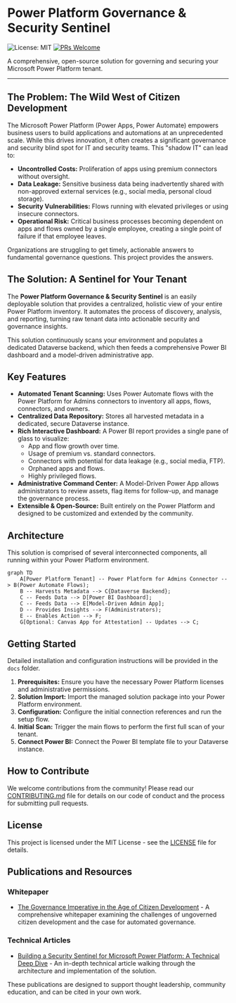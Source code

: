 # Power Platform Governance & Security Sentinel

![License: MIT](https://img.shields.io/badge/License-MIT-yellow.svg)
[![PRs Welcome](https://img.shields.io/badge/PRs-welcome-brightgreen.svg?style=flat-square)](http://makeapullrequest.com)

A comprehensive, open-source solution for governing and securing your Microsoft Power Platform tenant.

---

## The Problem: The Wild West of Citizen Development

The Microsoft Power Platform (Power Apps, Power Automate) empowers business users to build applications and automations at an unprecedented scale. While this drives innovation, it often creates a significant governance and security blind spot for IT and security teams. This "shadow IT" can lead to:

*   **Uncontrolled Costs:** Proliferation of apps using premium connectors without oversight.
*   **Data Leakage:** Sensitive business data being inadvertently shared with non-approved external services (e.g., social media, personal cloud storage).
*   **Security Vulnerabilities:** Flows running with elevated privileges or using insecure connectors.
*   **Operational Risk:** Critical business processes becoming dependent on apps and flows owned by a single employee, creating a single point of failure if that employee leaves.

Organizations are struggling to get timely, actionable answers to fundamental governance questions. This project provides the answers.

## The Solution: A Sentinel for Your Tenant

The **Power Platform Governance & Security Sentinel** is an easily deployable solution that provides a centralized, holistic view of your entire Power Platform inventory. It automates the process of discovery, analysis, and reporting, turning raw tenant data into actionable security and governance insights.

This solution continuously scans your environment and populates a dedicated Dataverse backend, which then feeds a comprehensive Power BI dashboard and a model-driven administrative app.

## Key Features

*   **Automated Tenant Scanning:** Uses Power Automate flows with the Power Platform for Admins connectors to inventory all apps, flows, connectors, and owners.
*   **Centralized Data Repository:** Stores all harvested metadata in a dedicated, secure Dataverse instance.
*   **Rich Interactive Dashboard:** A Power BI report provides a single pane of glass to visualize:
    *   App and flow growth over time.
    *   Usage of premium vs. standard connectors.
    *   Connectors with potential for data leakage (e.g., social media, FTP).
    *   Orphaned apps and flows.
    *   Highly privileged flows.
*   **Administrative Command Center:** A Model-Driven Power App allows administrators to review assets, flag items for follow-up, and manage the governance process.
*   **Extensible & Open-Source:** Built entirely on the Power Platform and designed to be customized and extended by the community.

## Architecture

This solution is comprised of several interconnected components, all running within your Power Platform environment.

```mermaid
graph TD
    A[Power Platform Tenant] -- Power Platform for Admins Connector --> B(Power Automate Flows);
    B -- Harvests Metadata --> C{Dataverse Backend};
    C -- Feeds Data --> D[Power BI Dashboard];
    C -- Feeds Data --> E[Model-Driven Admin App];
    D -- Provides Insights --> F(Administrators);
    E -- Enables Action --> F;
    G[Optional: Canvas App for Attestation] -- Updates --> C;
```

## Getting Started

Detailed installation and configuration instructions will be provided in the `docs` folder.

1.  **Prerequisites:** Ensure you have the necessary Power Platform licenses and administrative permissions.
2.  **Solution Import:** Import the managed solution package into your Power Platform environment.
3.  **Configuration:** Configure the initial connection references and run the setup flow.
4.  **Initial Scan:** Trigger the main flows to perform the first full scan of your tenant.
5.  **Connect Power BI:** Connect the Power BI template file to your Dataverse instance.

## How to Contribute

We welcome contributions from the community! Please read our [CONTRIBUTING.md](CONTRIBUTING.md) file for details on our code of conduct and the process for submitting pull requests.

## License

This project is licensed under the MIT License - see the [LICENSE](LICENSE) file for details.


## Publications and Resources

### Whitepaper
- [The Governance Imperative in the Age of Citizen Development](docs/Power_Platform_Governance_Whitepaper.md) - A comprehensive whitepaper examining the challenges of ungoverned citizen development and the case for automated governance.

### Technical Articles
- [Building a Security Sentinel for Microsoft Power Platform: A Technical Deep Dive](docs/Technical_Article_Building_a_Security_Sentinel.md) - An in-depth technical article walking through the architecture and implementation of the solution.

These publications are designed to support thought leadership, community education, and can be cited in your own work.
